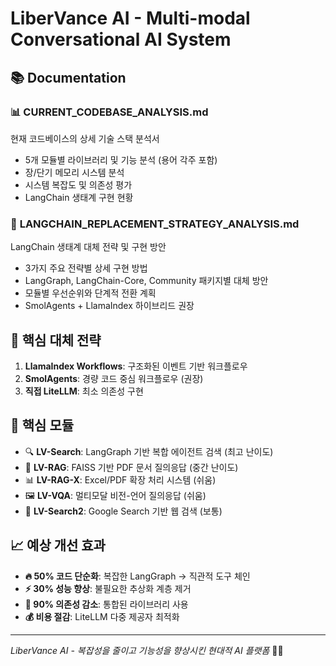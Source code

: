 # LiberVance AI - Multi-modal Conversational AI System

## 📚 Documentation

### 📊 **CURRENT_CODEBASE_ANALYSIS.md**
현재 코드베이스의 상세 기술 스택 분석서
- 5개 모듈별 라이브러리 및 기능 분석 (용어 각주 포함)
- 장/단기 메모리 시스템 분석
- 시스템 복잡도 및 의존성 평가
- LangChain 생태계 구현 현황

### 🔄 **LANGCHAIN_REPLACEMENT_STRATEGY_ANALYSIS.md**
LangChain 생태계 대체 전략 및 구현 방안
- 3가지 주요 전략별 상세 구현 방법
- LangGraph, LangChain-Core, Community 패키지별 대체 방안
- 모듈별 우선순위와 단계적 전환 계획
- SmolAgents + LlamaIndex 하이브리드 권장

## 🎯 **핵심 대체 전략**
1. **LlamaIndex Workflows**: 구조화된 이벤트 기반 워크플로우 
2. **SmolAgents**: 경량 코드 중심 워크플로우 (권장)
3. **직접 LiteLLM**: 최소 의존성 구현

## 🌟 **핵심 모듈**
- 🔍 **LV-Search**: LangGraph 기반 복합 에이전트 검색 (최고 난이도)
- 📄 **LV-RAG**: FAISS 기반 PDF 문서 질의응답 (중간 난이도) 
- 📊 **LV-RAG-X**: Excel/PDF 확장 처리 시스템 (쉬움)
- 🖼️ **LV-VQA**: 멀티모달 비전-언어 질의응답 (쉬움)
- 🔎 **LV-Search2**: Google Search 기반 웹 검색 (보통)

## 📈 **예상 개선 효과**
- **🔥 50% 코드 단순화**: 복잡한 LangGraph → 직관적 도구 체인
- **⚡ 30% 성능 향상**: 불필요한 추상화 계층 제거  
- **🧩 90% 의존성 감소**: 통합된 라이브러리 사용
- **💰 비용 절감**: LiteLLM 다중 제공자 최적화

---
*LiberVance AI - 복잡성을 줄이고 기능성을 향상시킨 현대적 AI 플랫폼* 🚀✨
